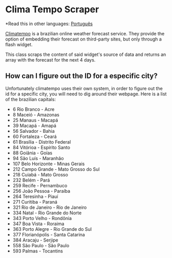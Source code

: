 
# Clima Tempo Scraper

*Read this in other languages: [Português](README.pt.md)

[Climatempo](http://www.climatempo.com.br) is a brazilian online weather forecast service.
They provide the option of embedding their forecast on third-party sites, but only through a flash widget.

This class scraps the content of said widget's source of data and returns an array with the forecast for the next 4 days.

## How can I figure out the ID for a especific city?

Unfortunately climatempo uses their own system, in order to figure out the id for a specific city, you will need to dig around their webpage.
Here is a list of the brazilian capitals:

- 6 Rio Branco - Acre
- 8 Maceió - Amazonas
- 25 Manaus - Macapá
- 39 Macapá - Amapá
- 56 Salvador - Bahia
- 60 Fortaleza - Ceará
- 61 Brasília - Distrito Federal
- 84 Vitórioa - Espírito Santo
- 88 Goiânia - Goías
- 94 São Luís - Maranhão
- 107 Belo Horizonte - Minas Gerais
- 212 Campo Grande - Mato Grosso do Sul
- 218 Cuiabá - Mato Grosso
- 232 Belém - Pará
- 259 Recife - Pernambuco
- 256 João Pessoa - Paraíba
- 264 Teresinha - Piauí
- 271 Curitiba - Paraná
- 321 Rio de Janeiro - Rio de Janeiro
- 334 Natal - Rio Grande do Norte
- 343 Porto Velho - Rondônia
- 347 Boa Vista - Roraima
- 363 Porto Alegre - Rio Grande do Sul
- 377 Florianópolis - Santa Catarina
- 384 Aracaju - Serjipe
- 558 São Paulo - São Paulo
- 593 Palmas - Tocantins